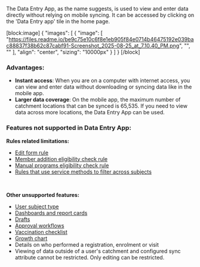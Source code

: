The Data Entry App, as the name suggests, is used to view and enter data directly without relying on mobile syncing. It can be accessed by clicking on the 'Data Entry app' tile in the home page.

[block:image]
{
  "images": [
    {
      "image": [
        "https://files.readme.io/be9c75e10c6f8e1eb905f84e0714b46475192e039bac88837f38b62c87cabf91-Screenshot_2025-08-25_at_7.10.40_PM.png",
        "",
        ""
      ],
      "align": "center",
      "sizing": "10000px"
    }
  ]
}
[/block]


### Advantages:

- **Instant access**: When you are on a computer with internet access, you can view and enter data without downloading or syncing data like in the mobile app.
- **Larger data coverage**: On the mobile app, the maximum number of catchment locations that can be synced is 65,535. If you need to view data across more locations, the Data Entry App can be used.

### Features not supported in Data Entry App:

**Rules related limitations:**

- [Edit form rule](https://avni.readme.io/docs/writing-rules#17-edit-form-rule)
- [Member addition eligibility check rule](https://avni.readme.io/docs/writing-rules#16-member-addition-eligibility-check-rule)
- [Manual programs eligibility check rule](https://avni.readme.io/docs/writing-rules#15-manual-programs-eligibility-check-rule)
- [Rules that use service methods to filter across subjects](https://avni.readme.io/docs/writing-rules#using-service-methods-in-the-rules)

<br />

**Other unsupported features:**

- [User subject type](https://avni.readme.io/docs/user-subject-types)
- [Dashboards and report cards](https://avni.readme.io/docs/offline-reports)
- [Drafts](https://avni.readme.io/docs/draft-save)
- [Approval workflows](https://avni.readme.io/docs/approval-workflow)
- [Vaccination checklist](https://avni.readme.io/docs/upload-checklist)
- [Growth chart](https://avni.readme.io/docs/child-growth-charts)
- Details on who performed a registration, enrolment or visit
- Viewing of data outside of a user's catchment and configured sync attribute cannot be restricted. Only editing can be restricted.
